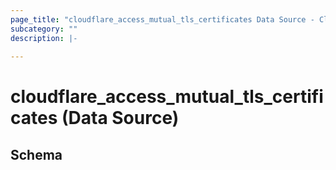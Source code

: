 ```yaml
---
page_title: "cloudflare_access_mutual_tls_certificates Data Source - Cloudflare"
subcategory: ""
description: |-
  
---
```


# cloudflare_access_mutual_tls_certificates (Data Source)




<!-- schema generated by tfplugindocs -->
## Schema


